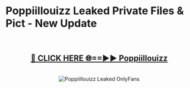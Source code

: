 # Poppiillouizz Leaked Private Files & Pict - New Update
<br>
<div align="center">
<h2><a href="https://mediafilles.blogspot.com/?title=Poppiillouizz" rel="nofollow">🔴 CLICK HERE 🌐==►► Poppiillouizz</a></h2>
<br>
<a href="https://mediafilles.blogspot.com/?title=Poppiillouizz" rel="nofollow" data-target="animated-image.originalLink"><img src="https://i.ibb.co.com/WyWwxjT/player-gif2.gif" alt="Poppiillouizz Leaked OnlyFans" style="max-width: 100%; display: inline-block;" data-target="animated-image.originalImage"></a>
</div>
<br>